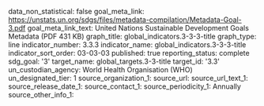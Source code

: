 data_non_statistical: false
goal_meta_link: https://unstats.un.org/sdgs/files/metadata-compilation/Metadata-Goal-3.pdf
goal_meta_link_text: United Nations Sustainable Development Goals Metadata (PDF 431
  KB)
graph_title: global_indicators.3-3-3-title
graph_type: line
indicator_number: 3.3.3
indicator_name: global_indicators.3-3-3-title
indicator_sort_order: 03-03-03
published: true
reporting_status: complete
sdg_goal: '3'
target_name: global_targets.3-3-title
target_id: '3.3'
un_custodian_agency: World Health Organisation (WHO)
un_designated_tier: 1
source_organization_1: 
source_url: 
source_url_text_1: 
source_release_date_1: 
source_contact_1: 
source_periodicity_1: Annually
source_other_info_1: 
